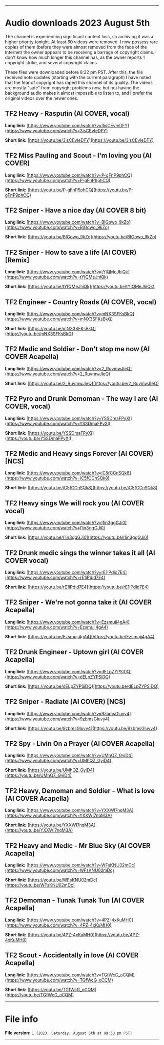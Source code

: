 
***

# Audio downloads 2023 August 5th

The channel is experiencing significant content loss, so archiving it was a higher priority tonight. At least 60 videos were removed. I now possess rare copies of them (before they were almost removed from the face of the Internet) the owner appears to be receiving a barrage of copyright claims. I don't know how much longer this channel has, as the owner reports 1 copyright strike, and several copyright claims.

These files were downloaded before 8:22 pm PST. After this, the file received note updates (starting with the current paragraph) I have noted that the fear of copyright has raped this channel of its quality. The videos are mostly "safe" from copyright problems now, but not having the background audio makes it almost impossible to listen to, and I prefer the original videos over the newer ones.

## TF2 Heavy - Rasputin (AI COVER, vocal)

**Long link:** [https://www.youtube.com/watch?v=3isCEvIeDFY](https://www.youtube.com/watch?v=3isCEvIeDFY)

**Short link:** [https://youtu.be/3isCEvIeDFY](https://youtu.be/3isCEvIeDFY)

## TF2 Miss Pauling and Scout - I'm loving you (AI COVER)

**Long link:** [https://www.youtube.com/watch?v=P-gFnP9phCQ](https://www.youtube.com/watch?v=P-gFnP9phCQ)

**Short link:** [https://youtu.be/P-gFnP9phCQ](https://youtu.be/P-gFnP9phCQ)

## TF2 Sniper - Have a nice day (AI COVER 8 bit)

**Long link:** [https://www.youtube.com/watch?v=BIGowo_9kZo](https://www.youtube.com/watch?v=BIGowo_9kZo)

**Short link:** [https://youtu.be/BIGowo_9kZo](https://youtu.be/BIGowo_9kZo)

## TF2 Sniper - How to save a life (AI COVER) [Remix]

**Long link:** [https://www.youtube.com/watch?v=tYIQMeJhiQk](https://www.youtube.com/watch?v=tYIQMeJhiQk)

**Short link:** [https://youtu.be/tYIQMeJhiQk](https://youtu.be/tYIQMeJhiQk)

## TF2 Engineer - Country Roads (AI COVER, vocal)

**Long link:** [https://www.youtube.com/watch?v=mNX3SFKsBkQ](https://www.youtube.com/watch?v=mNX3SFKsBkQ)

**Short link:** [https://youtu.be/mNX3SFKsBkQ](https://youtu.be/mNX3SFKsBkQ)

## TF2 Medic and Soldier - Don't stop me now (AI COVER Acapella)

**Long link:** [https://www.youtube.com/watch?v=2_RuvmwJIeQ](https://www.youtube.com/watch?v=2_RuvmwJIeQ)

**Short link:** [https://youtu.be/2_RuvmwJIeQ](https://youtu.be/2_RuvmwJIeQ)

## TF2 Pyro and Drunk Demoman - The way I are (AI COVER, vocal)

**Long link:** [https://www.youtube.com/watch?v=YSSDmaFPyXI](https://www.youtube.com/watch?v=YSSDmaFPyXI)

**Short link:** [https://youtu.be/YSSDmaFPyXI](https://youtu.be/YSSDmaFPyXI)

## TF2 Medic and Heavy sings Forever (AI COVER) [NCS]

**Long link:** [https://www.youtube.com/watch?v=iC5fCCnSQk8](https://www.youtube.com/watch?v=iC5fCCnSQk8)

**Short link:** [https://youtu.be/iC5fCCnSQk8](https://youtu.be/iC5fCCnSQk8)

## TF2 Heavy sings We will rock you (AI COVER vocal)

**Long link:** [https://www.youtube.com/watch?v=l1in3ggGJi0](https://www.youtube.com/watch?v=l1in3ggGJi0)

**Short link:** [https://youtu.be/l1in3ggGJi0](https://youtu.be/l1in3ggGJi0)

## TF2 Drunk medic sings the winner takes it all (AI COVER vocal)

**Long link:** [https://www.youtube.com/watch?v=rE1iPdid7E4](https://www.youtube.com/watch?v=rE1iPdid7E4)

**Short link:** [https://youtu.be/rE1iPdid7E4](https://youtu.be/rE1iPdid7E4)

## TF2 Sniper - We're not gonna take it (AI COVER Acapella)

**Long link:** [https://www.youtube.com/watch?v=Ezsmuji4gA4](https://www.youtube.com/watch?v=Ezsmuji4gA4)

**Short link:** [https://youtu.be/Ezsmuji4gA4](https://youtu.be/Ezsmuji4gA4)

## TF2 Drunk Engineer - Uptown girl (AI COVER Acapella)

**Long link:** [https://www.youtube.com/watch?v=dELpZYPSiDQ](https://www.youtube.com/watch?v=dELpZYPSiDQ)

**Short link:** [https://youtu.be/dELpZYPSiDQ](https://youtu.be/dELpZYPSiDQ)

## TF2 Sniper - Radiate (AI COVER) [NCS]

**Long link:** [https://www.youtube.com/watch?v=9zbmsGluvy4](https://www.youtube.com/watch?v=9zbmsGluvy4)

**Short link:** [https://youtu.be/9zbmsGluvy4](https://youtu.be/9zbmsGluvy4)

## TF2 Spy - Livin On a Prayer (AI COVER Acapella)

**Long link:** [https://www.youtube.com/watch?v=UMhQZ_GyiD4](https://www.youtube.com/watch?v=UMhQZ_GyiD4)

**Short link:** [https://youtu.be/UMhQZ_GyiD4](https://youtu.be/UMhQZ_GyiD4)

## TF2 Heavy, Demoman and Soldier - What is love (AI COVER Acapella)

**Long link:** [https://www.youtube.com/watch?v=YXXWI7nqM3A](https://www.youtube.com/watch?v=YXXWI7nqM3A)

**Short link:** [https://youtu.be/YXXWI7nqM3A](https://youtu.be/YXXWI7nqM3A)

## TF2 Heavy and Medic - Mr Blue Sky (AI COVER Acapella)

**Long link:** [https://www.youtube.com/watch?v=WFsKNU02mDc](https://www.youtube.com/watch?v=WFsKNU02mDc)

**Short link:** [https://youtu.be/WFsKNU02mDc](https://youtu.be/WFsKNU02mDc)

## TF2 Demoman - Tunak Tunak Tun (AI COVER Acapella)

**Long link:** [https://www.youtube.com/watch?v=4PZ-4xKuMH0](https://www.youtube.com/watch?v=4PZ-4xKuMH0)

**Short link:** [https://youtu.be/4PZ-4xKuMH0](https://youtu.be/4PZ-4xKuMH0)

## TF2 Scout - Accidentally in love (AI COVER Acapella)

**Long link:** [https://www.youtube.com/watch?v=TGfWcG_oCQM](https://www.youtube.com/watch?v=TGfWcG_oCQM)

**Short link:** [https://youtu.be/TGfWcG_oCQM](https://youtu.be/TGfWcG_oCQM)

***

# File info

**File version:** `1 (2023, Saturday, August 5th at 09:30 pm PST)`

***


